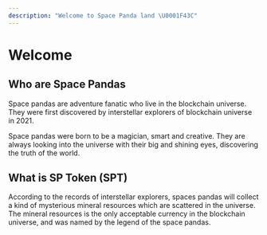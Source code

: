 ```yaml
---
description: "Welcome to Space Panda land \U0001F43C"
---
```


# Welcome

## Who are Space Pandas

Space pandas are adventure fanatic who live in the blockchain universe.  They were first discovered by interstellar explorers of blockchain universe in 2021.

Space pandas were born to be a magician, smart and creative. They are always looking into the universe with their big and shining eyes,  discovering the truth of the world.

## What is SP Token \(SPT\)

According to the records of interstellar explorers,  spaces pandas will collect a kind of mysterious mineral resources which are scattered in the universe. The mineral resources is the only acceptable currency in the blockchain universe, and was named by the legend of the space pandas.

